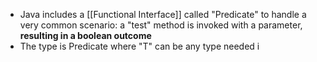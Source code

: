 - Java includes a [[Functional Interface]] called "Predicate" to handle a very common scenario: a "test" method is invoked with a parameter, **resulting in a boolean outcome**
- The type is Predicate<T> where "T" can be any type needed i